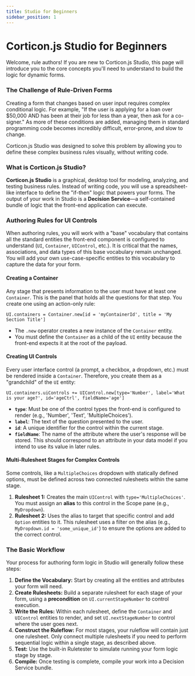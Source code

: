 ```yaml
---
title: Studio for Beginners
sidebar_position: 1
---
```


# Corticon.js Studio for Beginners

Welcome, rule authors! If you are new to Corticon.js Studio, this page will introduce you to the core concepts you'll need to understand to build the logic for dynamic forms.

### The Challenge of Rule-Driven Forms

Creating a form that changes based on user input requires complex conditional logic. For example, "If the user is applying for a loan over $50,000 AND has been at their job for less than a year, then ask for a co-signer." As more of these conditions are added, managing them in standard programming code becomes incredibly difficult, error-prone, and slow to change.

Corticon.js Studio was designed to solve this problem by allowing you to define these complex business rules visually, without writing code.

### What is Corticon.js Studio?

**Corticon.js Studio** is a graphical, desktop tool for modeling, analyzing, and testing business rules. Instead of writing code, you will use a spreadsheet-like interface to define the "if-then" logic that powers your forms. The output of your work in Studio is a **Decision Service**—a self-contained bundle of logic that the front-end application can execute.

### Authoring Rules for UI Controls

When authoring rules, you will work with a "base" vocabulary that contains all the standard entities the front-end component is configured to understand (`UI`, `Container`, `UIControl`, etc.). It is critical that the names, associations, and data types of this base vocabulary remain unchanged. You will add your own use-case-specific entities to this vocabulary to capture the data for your form.

#### Creating a Container
Any stage that presents information to the user must have at least one `Container`. This is the panel that holds all the questions for that step. You create one using an action-only rule:

`UI.containers = Container.new[id = 'myContainerId', title = 'My Section Title']`

* The `.new` operator creates a new instance of the `Container` entity.
* You must define the `Container` as a child of the `UI` entity because the front-end expects it at the root of the payload.

#### Creating UI Controls
Every user interface control (a prompt, a checkbox, a dropdown, etc.) must be rendered inside a `Container`. Therefore, you create them as a "grandchild" of the `UI` entity:

`UI.containers.uiControls += UIControl.new[type='Number', label='What is your age?', id='ageCtrl', fieldName='age']`

* **`type`**: Must be one of the control types the front-end is configured to render (e.g., 'Number', 'Text', 'MultipleChoices').
* **`label`**: The text of the question presented to the user.
* **`id`**: A unique identifier for the control within the current stage.
* **`fieldName`**: The name of the attribute where the user's response will be stored. This should correspond to an attribute in your data model if you intend to use its value in later rules.

#### Multi-Rulesheet Stages for Complex Controls
Some controls, like a `MultipleChoices` dropdown with statically defined options, must be defined across two connected rulesheets within the same stage.

1.  **Rulesheet 1:** Creates the main `UIControl` with `type='MultipleChoices'`. You must assign an **alias** to this control in the Scope pane (e.g., `MyDropdown`).
2.  **Rulesheet 2:** Uses the alias to target that specific control and add `Option` entities to it. This rulesheet uses a filter on the alias (e.g., `MyDropdown.id = 'some_unique_id'`) to ensure the options are added to the correct control.

### The Basic Workflow

Your process for authoring form logic in Studio will generally follow these steps:

1.  **Define the Vocabulary:** Start by creating all the entities and attributes your form will need.
2.  **Create Rulesheets:** Build a separate rulesheet for each stage of your form, using a **precondition** on `UI.currentStageNumber` to control execution.
3.  **Write the Rules:** Within each rulesheet, define the `Container` and `UIControl` entities to render, and set `UI.nextStageNumber` to control where the user goes next.
4.  **Construct the Ruleflow:** For most stages, your ruleflow will contain just one rulesheet. Only connect multiple rulesheets if you need to perform sequential logic within a single stage, as described above.
5.  **Test:** Use the built-in Ruletester to simulate running your form logic stage by stage.
6.  **Compile:** Once testing is complete, compile your work into a Decision Service bundle.